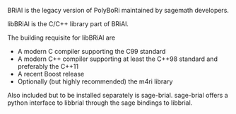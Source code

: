 BRiAl is the legacy version of PolyBoRi maintained by sagemath developers.

libBRiAl is the C/C++ library part of BRiAl.

The building requisite for libBRiAl are
* A modern C compiler supporting the C99 standard
* A modern C++ compiler supporting at least the C++98 standard and preferably the C++11
* A recent Boost release
* Optionally (but highly recommended) the m4ri library

Also included but to be installed separately is sage-brial.
sage-brial offers a python interface to libbrial through the
sage bindings to libbrial.
